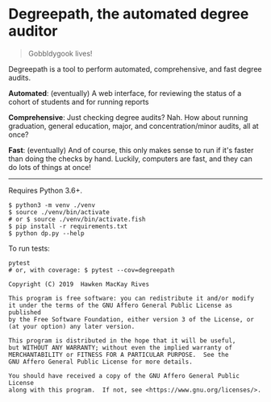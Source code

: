 # Degreepath, the automated degree auditor

> Gobbldygook lives!

Degreepath is a tool to perform automated, comprehensive, and fast degree audits.

**Automated**: (eventually) A web interface, for reviewing the status of a cohort of students and for running reports

**Comprehensive**: Just checking degree audits? Nah. How about running graduation, general education, major, and concentration/minor audits, all at once?

**Fast**: (eventually) And of course, this only makes sense to run if it's faster than doing the checks by hand. Luckily, computers are fast, and they can do lots of things at once!

---

Requires Python 3.6+.

```
$ python3 -m venv ./venv
$ source ./venv/bin/activate
# or $ source ./venv/bin/activate.fish
$ pip install -r requirements.txt
$ python dp.py --help
```

To run tests:

```
pytest
# or, with coverage: $ pytest --cov=degreepath
```

```
Copyright (C) 2019  Hawken MacKay Rives

This program is free software: you can redistribute it and/or modify
it under the terms of the GNU Affero General Public License as published
by the Free Software Foundation, either version 3 of the License, or
(at your option) any later version.

This program is distributed in the hope that it will be useful,
but WITHOUT ANY WARRANTY; without even the implied warranty of
MERCHANTABILITY or FITNESS FOR A PARTICULAR PURPOSE.  See the
GNU Affero General Public License for more details.

You should have received a copy of the GNU Affero General Public License
along with this program.  If not, see <https://www.gnu.org/licenses/>.
```
